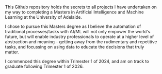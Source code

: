 This Github repository holds the secrets to all projects I have undertaken on my way to completing a Masters in Artificial Intelligence and Machine Learning at the University of Adelaide.

I chose to pursue this Masters degree as I believe the automation of traditional processes/tasks with AI/ML will not only empower the world's future, but will enable industry professionals to operate at a higher level of abstraction and meaning - getting away from the rudimentary and repetitive tasks, and focussing on using data to educate the decisions that truly matter.

I commenced this degree within Trimester 1 of 2024, and am on track to graduate following Trimester 1 of 2026. 



